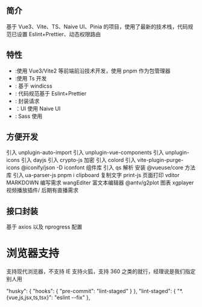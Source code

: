 ## 简介

基于 Vue3、Vite、TS、Naive UI、Pinia 的项目，使用了最新的技术栈，代码规范已设置 Eslint+Prettier、动态权限路由

## 特性

- :使用 Vue3/Vite2 等前端前沿技术开发，使用 pnpm 作为包管理器
- :使用 Ts 开发
- : 基于 windicss
- : 代码规范基于 Eslint+Prettier
- : 封装请求
- ：UI 使用 Naive UI
- : Sass 使用

## 方便开发

引入 unplugin-auto-import
引入 unplugin-vue-components
引入 unplugin-icons
引入 dayjs
引入 crypto-js 加密
引入 colord
引入 vite-plugin-purge-icons @iconify/json -D iconfont 组件库
引入 qs 解析
安装 @vueuse/core 方法库
引入 ua-parser-js
pnpm i clipboard 复制文字
print-js 页面打印
vditor MARKDOWN 编写需求
wangEditer 富文本编辑器
@antv/g2plot 图表
xgplayer 视频播放插件/ 后期有直播需求

## 接口封装

基于 axios 以及 nprogress 配置

# 浏览器支持

支持现代浏览器，不支持 IE
支持火狐，支持 360 之类的就行，经理说是我们指定别人用

  "husky": {
    "hooks": {
      "pre-commit": "lint-staged"
    }
  },
  "lint-staged": {
    "*.{vue,js,jsx,ts,tsx}": "eslint --fix"
  },
